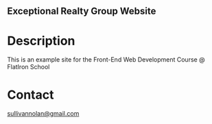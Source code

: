 Exceptional Realty Group Website
---

# Description
This is an example site for the Front-End Web Development Course @ FlatIron School

# Contact
sullivannolan@gmail.com
